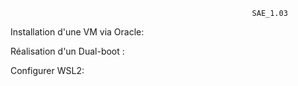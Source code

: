                                                           SAE_1.03



Installation d'une VM via Oracle: 

Réalisation d'un Dual-boot : 

Configurer WSL2:
